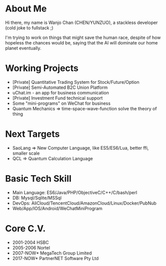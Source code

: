 # About Me

  Hi there, my name is Wanjo Chan (CHEN/YUNZUO), a stackless developer (cold joke to fullstack ;)
  
  I'm trying to work on things that might save the human race, despite of how hopeless the chances would be, saying that the AI will dominate our home planet eventually.

# Working Projects

* [Private] Quantitative Trading System for Stock/Future/Option 
* [Private] Semi-Automated B2C Union Platform
* uChat.im - an app for business communication
* [Private] Investment Fund technical support
* Some "mini-programs" on WeChat for business
* Quantum Mechanics => time-space-wave-function solve the theory of thing

# Next Targets

* SaoLang => New Computer Language, like ES5/ES6/Lua, better ffi, smaller scale
* QCL => Quantum Calculation Language

# Basic Tech Skill

* Main Language: ES6/Java/PHP/ObjectiveC/C++/C/bash/perl
* DB: Mysql/Sqlite/MSSql
* DevOps: AliCloud/TencentCloud/AmazonCloud/Linux/Docker/PubNub
* Web/App/IOS/Android/WeChatMiniProgram

# Core C.V.

* 2001-2004 HSBC
* 2005-2006 Nortel
* 2007-NOW* MegaTech Group Limited
* 2017-NOW* PartnerNET Software Pty Ltd

